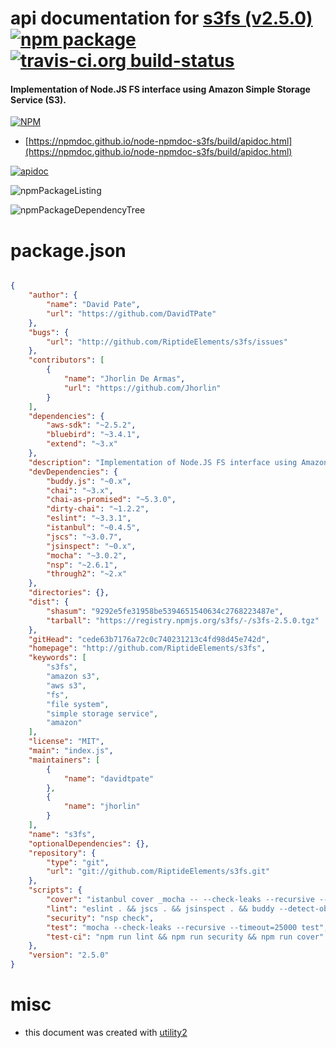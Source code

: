 # api documentation for  [s3fs (v2.5.0)](http://github.com/RiptideElements/s3fs)  [![npm package](https://img.shields.io/npm/v/npmdoc-s3fs.svg?style=flat-square)](https://www.npmjs.org/package/npmdoc-s3fs) [![travis-ci.org build-status](https://api.travis-ci.org/npmdoc/node-npmdoc-s3fs.svg)](https://travis-ci.org/npmdoc/node-npmdoc-s3fs)
#### Implementation of Node.JS FS interface using Amazon Simple Storage Service (S3).

[![NPM](https://nodei.co/npm/s3fs.png?downloads=true&downloadRank=true&stars=true)](https://www.npmjs.com/package/s3fs)

- [https://npmdoc.github.io/node-npmdoc-s3fs/build/apidoc.html](https://npmdoc.github.io/node-npmdoc-s3fs/build/apidoc.html)

[![apidoc](https://npmdoc.github.io/node-npmdoc-s3fs/build/screenCapture.buildCi.browser.%252Ftmp%252Fbuild%252Fapidoc.html.png)](https://npmdoc.github.io/node-npmdoc-s3fs/build/apidoc.html)

![npmPackageListing](https://npmdoc.github.io/node-npmdoc-s3fs/build/screenCapture.npmPackageListing.svg)

![npmPackageDependencyTree](https://npmdoc.github.io/node-npmdoc-s3fs/build/screenCapture.npmPackageDependencyTree.svg)



# package.json

```json

{
    "author": {
        "name": "David Pate",
        "url": "https://github.com/DavidTPate"
    },
    "bugs": {
        "url": "http://github.com/RiptideElements/s3fs/issues"
    },
    "contributors": [
        {
            "name": "Jhorlin De Armas",
            "url": "https://github.com/Jhorlin"
        }
    ],
    "dependencies": {
        "aws-sdk": "~2.5.2",
        "bluebird": "~3.4.1",
        "extend": "~3.x"
    },
    "description": "Implementation of Node.JS FS interface using Amazon Simple Storage Service (S3).",
    "devDependencies": {
        "buddy.js": "~0.x",
        "chai": "~3.x",
        "chai-as-promised": "~5.3.0",
        "dirty-chai": "~1.2.2",
        "eslint": "~3.3.1",
        "istanbul": "~0.4.5",
        "jscs": "~3.0.7",
        "jsinspect": "~0.x",
        "mocha": "~3.0.2",
        "nsp": "~2.6.1",
        "through2": "~2.x"
    },
    "directories": {},
    "dist": {
        "shasum": "9292e5fe31958be5394651540634c2768223487e",
        "tarball": "https://registry.npmjs.org/s3fs/-/s3fs-2.5.0.tgz"
    },
    "gitHead": "cede63b7176a72c0c740231213c4fd98d45e742d",
    "homepage": "http://github.com/RiptideElements/s3fs",
    "keywords": [
        "s3fs",
        "amazon s3",
        "aws s3",
        "fs",
        "file system",
        "simple storage service",
        "amazon"
    ],
    "license": "MIT",
    "main": "index.js",
    "maintainers": [
        {
            "name": "davidtpate"
        },
        {
            "name": "jhorlin"
        }
    ],
    "name": "s3fs",
    "optionalDependencies": {},
    "repository": {
        "type": "git",
        "url": "git://github.com/RiptideElements/s3fs.git"
    },
    "scripts": {
        "cover": "istanbul cover _mocha -- --check-leaks --recursive --timeout=25000 test && istanbul check-coverage --statements 80.95 --branches 76.56 --functions 74.3 --lines 80.95",
        "lint": "eslint . && jscs . && jsinspect . && buddy --detect-objects index.js ./lib",
        "security": "nsp check",
        "test": "mocha --check-leaks --recursive --timeout=25000 test",
        "test-ci": "npm run lint && npm run security && npm run cover"
    },
    "version": "2.5.0"
}
```



# misc
- this document was created with [utility2](https://github.com/kaizhu256/node-utility2)
